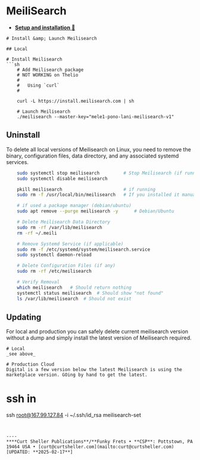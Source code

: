 # MeiliSearch

- [**Setup and installation** &#128279;](https://docs.meilisearch.com/learn/getting_started/quick_start.html)

```
# Install &amp; Launch Meilisearch

## Local

# Install Meilisearch
```sh
    # Add Meilisearch package
    # NOT WORKING on Thelio
    #
    #   Using `curl`
    #

    curl -L https://install.meilisearch.com | sh

    # Launch Meilisearch
    ./meilisearch --master-key="mele1-pono-lani-meilisearch-v1"
```

## Uninstall
To delete all local versions of Meilisearch on Linux, you need to remove the binary, configuration files, data directory, and any associated systemd services.

````sh
    sudo systemctl stop meilisearch         # Stop Meilisearch (if running)
    sudo systemctl disable meilisearch

    pkill meilisearch                       # if running
    sudo rm -f /usr/local/bin/meilisearch   # If you installed it manually (curl)

    # if used a package manager (debian/ubuntu)
    sudo apt remove --purge meilisearch -y      # Debian/Ubuntu

    # Delete Meilisearch Data Directory
    sudo rm -rf /var/lib/meilisearch
    rm -rf ~/.meili

    # Remove Systemd Service (if applicable)
    sudo rm -f /etc/systemd/system/meilisearch.service
    sudo systemctl daemon-reload

    # Delete Configuration Files (if any)
    sudo rm -rf /etc/meilisearch

    # Verify Removal
    which meilisearch   # Should return nothing
    systemctl status meilisearch  # Should show "not found"
    ls /var/lib/meilisearch  # Should not exist

````

## Updating

 For local and production you can safely delete current meilisearch version without a dump and simply install the latest version of Meilisearch required.

 ```
# Local
_see above_

 # Production Cloud
 Digital is a few version below the latest Meilisearch is using the marketplace version. GOing by hand to get the latest.

```
# ssh in
ssh root@167.99.127.84 -i ~/.ssh/id_rsa
meilisearch-set
```


----
****Curt Sheller Publications**/**Funky Frets • **CSP**: Pottstown, PA 19464 USA • [curt@curtsheller.com](mailto:curt@curtsheller.com) [UPDATED: **2025-02-17**]
